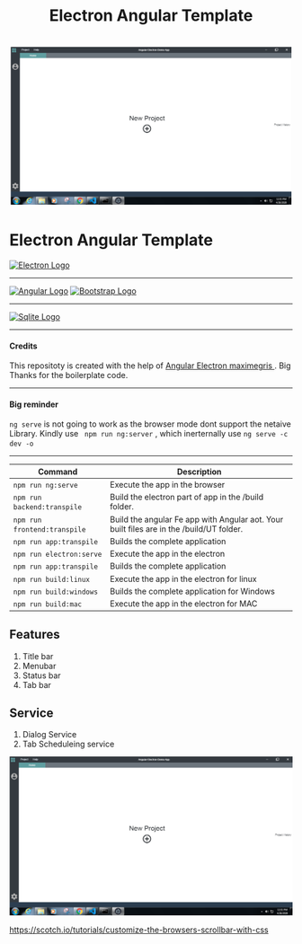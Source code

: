 <div align="center">
    <div>
        <h1>Electron Angular Template<h1>
        <img src=".github/applook.png", width="500">
        <!-- <h6>Title not decided till now<h6> -->
    </div> 
</div>


# Electron Angular Template

[![Electron Logo](https://www.vectorlogo.zone/logos/electronjs/electronjs-ar21.svg)](https://electronjs.org/)

---------------------------------------
[![Angular Logo](https://www.vectorlogo.zone/logos/angular/angular-ar21.svg)](https://angular.io/) 
[![Bootstrap Logo](https://www.vectorlogo.zone/logos/getbootstrap/getbootstrap-ar21.svg)](https://getbootstrap.com/)

---------------------------------------
[![Sqlite Logo](https://www.vectorlogo.zone/logos/sqlite/sqlite-ar21.svg)](https://www.sqlite.org/)

---------------------------------------


#### Credits 

This repositoty is created with the help of [Angular Electron maximegris ](https://github.com/maximegris/angular-electron). Big Thanks for the boilerplate code.

----------------------------------------

#### Big reminder 

`ng serve` is not going to work as the browser mode dont support the netaive Library. Kindly use ` npm run ng:server` , which inerternally use `ng serve -c dev -o`

----------------------------------------

|Command|Description| 
|--|--|
|`npm run ng:serve`| Execute the app in the browser |
|`npm run backend:transpile`| Build the electron part of app in the /build folder. |
|`npm run frontend:transpile`| Build the angular Fe app with Angular aot. Your built files are in the /build/UT folder. |
|`npm run app:transpile`| Builds the complete application |
|`npm run electron:serve`| Execute the app in the electron  |
|`npm run app:transpile`| Builds the complete application |
|`npm run build:linux`| Execute the app in the electron for linux |
|`npm run build:windows`| Builds the complete application for Windows |
|`npm run build:mac`| Execute the app in the electron for MAC  |


## Features
1.  Title bar 
2.  Menubar
3.  Status bar 
4.  Tab bar

## Service 
1. Dialog Service
2. Tab Scheduleing service

[![App Sccrenshot](./.github/applook.png)](https://github.com/ParoRahul/electron-ng-template/)




https://scotch.io/tutorials/customize-the-browsers-scrollbar-with-css